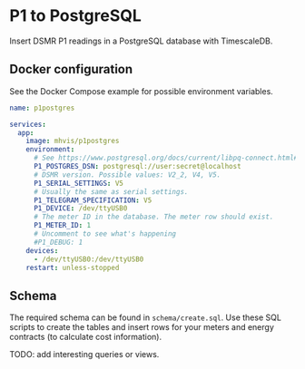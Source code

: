 # P1 to PostgreSQL

Insert DSMR P1 readings in a PostgreSQL database with TimescaleDB.


## Docker configuration

See the Docker Compose example for possible environment variables.

```yaml
name: p1postgres

services:
  app:
    image: mhvis/p1postgres
    environment:
      # See https://www.postgresql.org/docs/current/libpq-connect.html#LIBPQ-CONNSTRING
      P1_POSTGRES_DSN: postgresql://user:secret@localhost
      # DSMR version. Possible values: V2_2, V4, V5.
      P1_SERIAL_SETTINGS: V5
      # Usually the same as serial settings.
      P1_TELEGRAM_SPECIFICATION: V5
      P1_DEVICE: /dev/ttyUSB0
      # The meter ID in the database. The meter row should exist.
      P1_METER_ID: 1
      # Uncomment to see what's happening
      #P1_DEBUG: 1
    devices:
      - /dev/ttyUSB0:/dev/ttyUSB0
    restart: unless-stopped
```


## Schema

The required schema can be found in `schema/create.sql`.
Use these SQL scripts to create the tables and insert rows for your meters and
energy contracts (to calculate cost information).

TODO: add interesting queries or views.
